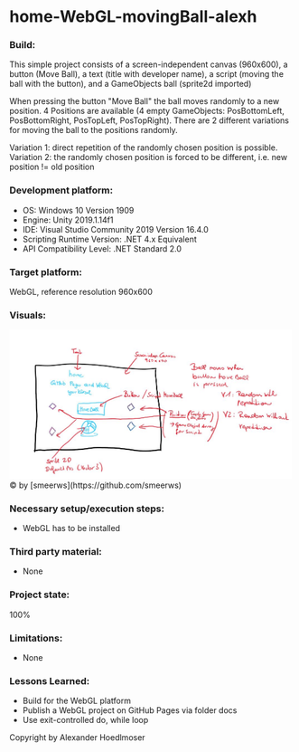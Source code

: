 # home-WebGL-movingBall-alexh

### Build: 



This simple project consists of a screen-independent canvas (960x600), a button (Move Ball), a text (title with developer name), a script (moving the ball with the button), and a GameObjects ball (sprite2d imported)

When pressing the button "Move Ball" the ball moves randomly to a new position. 4 Positions are available (4 empty GameObjects: PosBottomLeft, PosBottomRight, PosTopLeft, PosTopRight). There are 2 different variations for moving the ball to the positions randomly.

Variation 1: direct repetition of the randomly chosen position is possible.
Variation 2: the randomly chosen position is forced to be different, i.e. new position != old position

### Development platform: 
* OS: Windows 10 Version 1909
* Engine: Unity 2019.1.14f1
* IDE: Visual Studio Community 2019 Version 16.4.0
* Scripting Runtime Version: .NET 4.x Equivalent
* API Compatibility Level: .NET Standard 2.0

### Target platform: 
WebGL, reference resolution 960x600

### Visuals: 
<div>
<img src = "Screenshots/sketch-moving-ball.jpg" width = "500">
</div>
© by [smeerws](https://github.com/smeerws)

### Necessary setup/execution steps: 
* WebGL has to be installed

### Third party material: 
* None

### Project state: 
100%

### Limitations: 
* None

### Lessons Learned:
* Build for the WebGL platform
* Publish a WebGL project on GitHub Pages via folder docs
* Use exit-controlled do, while loop

Copyright by Alexander Hoedlmoser
